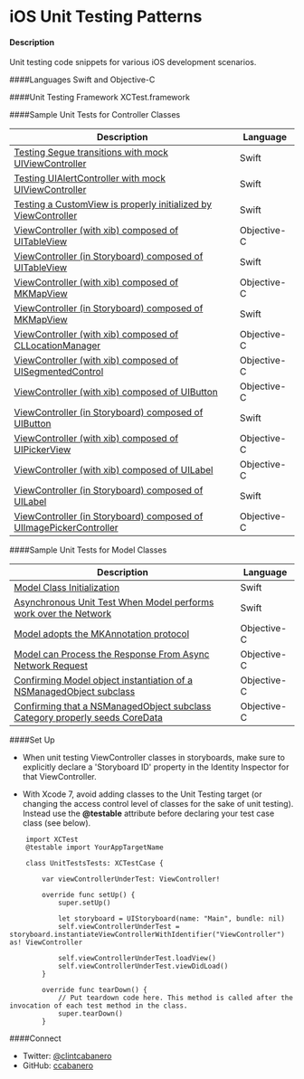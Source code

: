 iOS Unit Testing Patterns
=========================


#### Description
Unit testing code snippets for various iOS development scenarios.

####Languages
Swift and Objective-C

####Unit Testing Framework
XCTest.framework

####Sample Unit Tests for Controller Classes

Description | Language
------------ | ------------- 
[Testing Segue transitions with mock UIViewController](https://gist.github.com/ccabanero/9f7ad6775eacec3cc997) | Swift
[Testing UIAlertController with mock UIViewController](https://gist.github.com/ccabanero/b88a77caba37f8dd9fbf) | Swift
[Testing a CustomView is properly initialized by ViewController](https://gist.github.com/ccabanero/ac7237e4591092130326) | Swift
[ViewController (with xib) composed of UITableView](https://gist.github.com/ccabanero/bc0fe961ca060dc63803) | Objective-C
[ViewController (in Storyboard) composed of UITableView](https://gist.github.com/ccabanero/39ee6d5fd7b289dee695) | Swift
[ViewController (with xib) composed of MKMapView](https://gist.github.com/ccabanero/ae7c3e5eff7602b06047) | Objective-C
[ViewController (in Storyboard) composed of MKMapView](https://gist.github.com/ccabanero/90c73c46ed1671298775) | Swift
[ViewController (with xib) composed of CLLocationManager](https://gist.github.com/ccabanero/cd6e068c9271a6c30bfc) | Objective-C
[ViewController (with xib) composed of UISegmentedControl](https://gist.github.com/ccabanero/e204496231a41759fa94) | Objective-C
[ViewController (with xib) composed of UIButton](https://gist.github.com/ccabanero/d9aee20b1d6fa3d8a001) | Objective-C
[ViewController (in Storyboard) composed of UIButton](https://gist.github.com/ccabanero/b92197516342c0147688) | Swift
[ViewController (with xib) composed of UIPickerView](https://gist.github.com/ccabanero/8d1dfa65218b8bb10ebf) | Objective-C
[ViewController (with xib) composed of UILabel](https://gist.github.com/ccabanero/e8f4ce9b7881d5d31939) | Objective-C
[ViewController (in Storyboard) composed of UILabel](https://gist.github.com/ccabanero/68cd8ff461316930f707) | Swift
[ViewController (in Storyboard) composed of UIImagePickerController](https://gist.github.com/ccabanero/3c758af01944cc591fbb) | Objective-C

####Sample Unit Tests for Model Classes

Description | Language
------------ | ------------- 
[Model Class Initialization](https://gist.github.com/ccabanero) | Swift
[Asynchronous Unit Test When Model performs work over the Network](https://gist.github.com/ccabanero/90c6e2aadfd4efa6b059333edeb2b314) | Swift
[Model adopts the MKAnnotation protocol](https://gist.github.com/ccabanero/f6f8aeb7ea06073753bf) | Objective-C
[Model can Process the Response From Async Network Request](https://gist.github.com/ccabanero/1160dc6d95182593d111)| Objective-C
[Confirming Model object instantiation of a NSManagedObject subclass](https://gist.github.com/ccabanero/93501b0cc78e2023f119) | Objective-C
[Confirming that a NSManagedObject subclass Category properly seeds CoreData](https://gist.github.com/ccabanero/3de1a0cfecc7cb4fa9e6) | Objective-C

####Set Up

* When unit testing ViewController classes in storyboards, make sure to explicitly declare a 'Storyboard ID' property in the Identity Inspector for that ViewController.

* With Xcode 7, avoid adding classes to the Unit Testing target (or changing the access control level of classes for the sake of unit testing).  Instead use the __@testable__ attribute before declaring your test case class (see below).

````
    import XCTest
    @testable import YourAppTargetName

    class UnitTestsTests: XCTestCase {

        var viewControllerUnderTest: ViewController!

        override func setUp() {
            super.setUp()

            let storyboard = UIStoryboard(name: "Main", bundle: nil)
            self.viewControllerUnderTest = storyboard.instantiateViewControllerWithIdentifier("ViewController") as! ViewController

            self.viewControllerUnderTest.loadView()
            self.viewControllerUnderTest.viewDidLoad()
        }

        override func tearDown() {
            // Put teardown code here. This method is called after the invocation of each test method in the class.
            super.tearDown()
        }
```` 

####Connect
* Twitter: [@clintcabanero](http://twitter.com/clintcabanero)
* GitHub: [ccabanero](http:///github.com/ccabanero)


    
